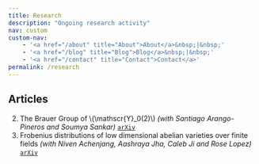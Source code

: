 ```yaml
---
title: Research
description: "Ongoing research activity"
nav: custom
custom-nav: 
    - '<a href="/about" title="About">About</a>&nbsp;|&nbsp;'
    - '<a href="/blog" title="Blog">Blog</a>&nbsp;|&nbsp;'
    - '<a href="/contact" title="Contact">Contact</a>'
permalink: /research
---
```


## Articles
2. The Brauer Group of \\(\mathscr{Y}_0(2)\\) *(with Santiago Arango-Pineros and Soumya Sankar)* [`arXiv`](https://arxiv.org/abs/2306.02237)
1. Frobenius distributions of low dimensional abelian varieties over finite fields *(with Niven Achenjang, Aashraya Jha, Caleb Ji and Rose Lopez)* [`arXiv`](https://arxiv.org/abs/2311.18132)

